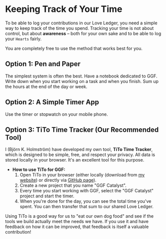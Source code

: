 # **Keeping Track of Your Time**

To be able to log your contributions in our Love Ledger, you need a simple way to keep track of the time you spend. Tracking your time is not about control, but about **awareness** – both for your own sake and to be able to log your `Hearts` fairly.

You are completely free to use the method that works best for you.

## **Option 1: Pen and Paper**

The simplest system is often the best. Have a notebook dedicated to GGF. Write down when you start working on a task and when you finish. Sum up the hours at the end of the day or week.

## **Option 2: A Simple Timer App**

Use the timer or stopwatch on your mobile phone.

## **Option 3: TiTo Time Tracker (Our Recommended Tool)**

I (Björn K. Holmström) have developed my own tool, **TiTo Time Tracker**, which is designed to be simple, free, and respect your privacy. All data is stored locally in your browser. It's an excellent tool for this purpose.

* **How to use TiTo for GGF:**
  1. Open TiTo in your browser (either locally (download from [my website](https://bjornkennethholmstrom.wordpress.com/tito/)) or directly via [GitHub page](https://bjornkennethholmstrom.github.io/TiTo/)).
  2. Create a new project that you name "GGF Catalyst".
  3. Every time you start working with GGF, select the "GGF Catalyst" project and start the timer.
  4. When you're done for the day, you can see the total time you've spent. You can then transfer that sum to our shared Love Ledger.

Using TiTo is a good way for us to "eat our own dog food" and see if the tools we build actually meet the needs we have. If you use it and have feedback on how it can be improved, that feedback is itself a valuable contribution!
